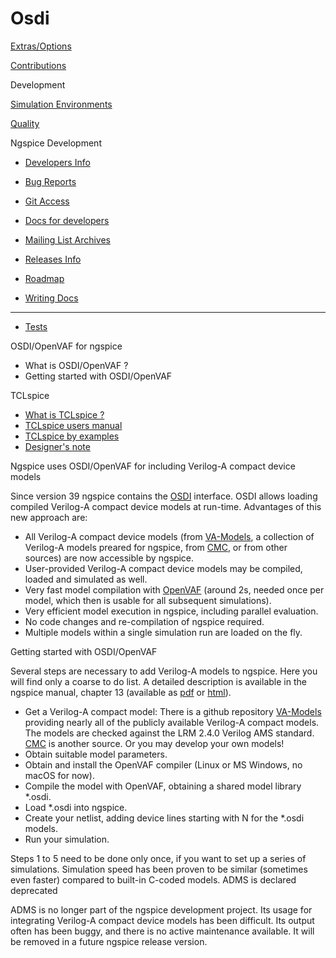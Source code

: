 # Osdi

[Extras/Options](./extras.html)

[Contributions](./contrib.html)

Development

[Simulation Environments](./resources.html)

[Quality](./quality.html)

Ngspice Development

- [Developers Info](./devel.html)

- [Bug Reports](./bugrep.html)

- [Git Access](./gitaccess.html)

- [Docs for developers](./devdocs.html)

- [Mailing List Archives](./mlarch.html)

- [Releases Info](./relinfo.html)

- [Roadmap](./roadmap.html)

- [Writing Docs](./docwrite.html)

- ------------------------------------------------------------------------

- [Tests](./applic.html#test)

OSDI/OpenVAF for ngspice

- What is OSDI/OpenVAF ?
- Getting started with OSDI/OpenVAF

TCLspice

- [What is TCLspice ?](./tclspice.html)
- [TCLspice users manual](./tclusers.html)
- [TCLspice by examples](./tclexamples.html)
- [Designer's note](./tclnotes.html)

Ngspice uses OSDI/OpenVAF for including Verilog-A compact device models

Since version 39 ngspice contains the [OSDI](https://semimod.de/projects/) interface. OSDI allows loading compiled Verilog-A compact device models at run-time. Advantages of this new approach are:

- All Verilog-A compact device models (from [VA-Models](https://github.com/dwarning/VA-Models), a collection of Verilog-A models preared for ngspice, from [CMC](https://si2.org/standard-models/), or from other sources) are now accessible by ngspice.
- User-provided Verilog-A compact device models may be compiled, loaded and simulated as well.
- Very fast model compilation with [OpenVAF](https://openvaf.semimod.de/) (around 2s, needed once per model, which then is usable for all subsequent simulations).
- Very efficient model execution in ngspice, including parallel evaluation.
- No code changes and re-compilation of ngspice required.
- Multiple models within a single simulation run are loaded on the fly.

Getting started with OSDI/OpenVAF

Several steps are necessary to add Verilog-A models to ngspice. Here you will find only a coarse to do list. A detailed description is available in the ngspice manual, chapter 13 (available as [pdf](./docs/ngspice-manual.pdf) or [html](./docs/ngspice-html-manual/manual.xhtml)).

- Get a Verilog-A compact model: There is a github repository [VA-Models](https://github.com/dwarning/VA-Models) providing nearly all of the publicly available Verilog-A compact models. The models are checked against the LRM 2.4.0 Verilog AMS standard. [CMC](https://si2.org/standard-models/) is another source. Or you may develop your own models!
- Obtain suitable model parameters.
- Obtain and install the OpenVAF compiler (Linux or MS Windows, no macOS for now).
- Compile the model with OpenVAF, obtaining a shared model library \*.osdi.
- Load \*.osdi into ngspice.
- Create your netlist, adding device lines starting with N for the \*.osdi models.
- Run your simulation.

Steps 1 to 5 need to be done only once, if you want to set up a series of simulations. Simulation speed has been proven to be similar (sometimes even faster) compared to built-in C-coded models.
ADMS is declared deprecated

ADMS is no longer part of the ngspice development project. Its usage for integrating Verilog-A compact device models has been difficult. Its output often has been buggy, and there is no active maintenance available. It will be removed in a future ngspice release version.
